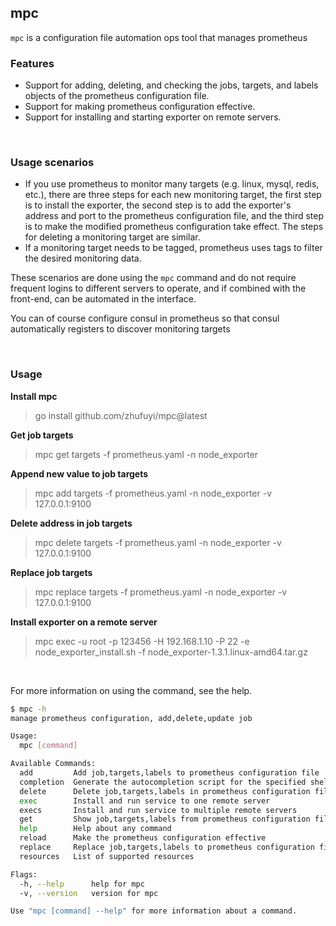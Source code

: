 ## mpc

`mpc` is a configuration file automation ops tool that manages prometheus

### Features

- Support for adding, deleting, and checking the jobs, targets, and labels objects of the prometheus configuration file.
- Support for making prometheus configuration effective.
- Support for installing and starting exporter on remote servers.

<br>

### Usage scenarios

- If you use prometheus to monitor many targets (e.g. linux, mysql, redis, etc.), there are three steps for each new monitoring target, the first step is to install the exporter, the second step is to add the exporter's address and port to the prometheus configuration file, and the third step is to make the modified prometheus configuration take effect. The steps for deleting a monitoring target are similar.
- If a monitoring target needs to be tagged, prometheus uses tags to filter the desired monitoring data.

These scenarios are done using the `mpc` command and do not require frequent logins to different servers to operate, and if combined with the front-end, can be automated in the interface.

You can of course configure consul in prometheus so that consul automatically registers to discover monitoring targets

<br>

### Usage

**Install mpc**

> go install github.com/zhufuyi/mpc@latest

**Get  job targets**

> mpc get targets -f prometheus.yaml -n node_exporter

**Append new value to job targets**

> mpc add targets -f prometheus.yaml -n node_exporter -v 127.0.0.1:9100

**Delete address in job targets**

> mpc delete targets -f prometheus.yaml -n node_exporter -v 127.0.0.1:9100

**Replace job targets**

> mpc replace targets -f prometheus.yaml -n node_exporter -v 127.0.0.1:9100

**Install exporter on a remote server**

> mpc exec -u root -p 123456 -H 192.168.1.10 -P 22 -e node_exporter_install.sh -f node_exporter-1.3.1.linux-amd64.tar.gz

<br>

For more information on using the command, see the help.

```bash
$ mpc -h
manage prometheus configuration, add,delete,update job

Usage:
  mpc [command]

Available Commands:
  add         Add job,targets,labels to prometheus configuration file
  completion  Generate the autocompletion script for the specified shell
  delete      Delete job,targets,labels in prometheus configuration file
  exec        Install and run service to one remote server
  execs       Install and run service to multiple remote servers
  get         Show job,targets,labels from prometheus configuration file
  help        Help about any command
  reload      Make the prometheus configuration effective
  replace     Replace job,targets,labels to prometheus configuration file
  resources   List of supported resources

Flags:
  -h, --help      help for mpc
  -v, --version   version for mpc

Use "mpc [command] --help" for more information about a command.
```
